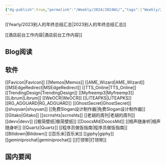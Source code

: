 ```yaml
---
{"dg-publish":true,"permalink":"/Weekly/2024/2024W1/","tags":["Weekly/2023"],"noteIcon":""}
---
```


[[Yearly/2023别人的年终总结汇总\|2023别人的年终总结汇总]]

[[酒店前台工作内容\|酒店前台工作内容]]

## Blog阅读





## 软件
[[Favicon\|Favicon]]
[[Memos\|Memos]]
[[AME_Wizard\|AME_Wizard]]
[[MSEdgeRedirect\|MSEdgeRedirect]]
[[TTS_Online\|TTS_Online]]
[[TrendingDesign\|TrendingDesign]]
[[Myfreemp3\|Myfreemp3]]
[[Librum\|Librum]]
[[WeOCR\|WeOCR]]
[[LITEAPKS\|LITEAPKS]]
[[RG_ADGUARD\|RG_ADGUARD]]
[[GhostSecret\|GhostSecret]]
[[shuyuan\|shuyuan]]
[[免费Slogan设计制作器\|免费Slogan设计制作器]]
[[Gitako\|Gitako]]
[[scrnshts\|scrnshts]]
[[老胡的周刊\|老胡的周刊]]
[[devv\|devv]]
[[极简壁纸\|极简壁纸]]
[[DoocsMd\|DoocsMd]]
[[相声随身听\|相声随身听]]
[[Quartz\|Quartz]]
[[程序员做饭指南\|程序员做饭指南]]
[[Bilidown\|Bilidown]]
[[百乐米\|百乐米]]
[[giphy\|giphy]]
[[geminiprochat\|geminiprochat]]
[[打领带\|打领带]]


## 国内要闻

